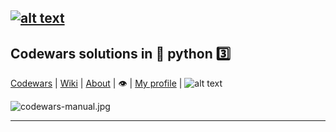 [![alt text](https://img.shields.io/badge/python-3.6-red)](https://python.org)
---
## Codewars solutions in :snake: python :three:   
[Codewars](https://codewars.com) |  [Wiki](https://github.com/codewars/codewars.com/wiki) | [About](https://codewars.com/about) | :eye:  | [My profile](https://www.codewars.com/users/deedy-ru) | ![alt text](https://www.codewars.com/users/deedy-ru/badges/small)

![codewars-manual.jpg](https://i.postimg.cc/NjH5Sp6s/codewars-manual.jpg)

---
